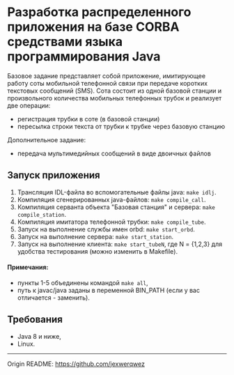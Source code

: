# Разработка распределенного приложения на базе CORBA средствами языка программирования Java
Базовое задание представляет собой приложение, имитирующее работу соты мобильной телефонной связи при передаче коротких текстовых сообщений (SMS). Сота состоит из одной базовой станции и произвольного количества мобильных телефонных трубок и реализует две операции:

- регистрация трубки в соте (в базовой станции)
- пересылка строки текста от трубки к трубке через базовую станцию

Дополнительное задание: 
- передача мультимедийных сообщений в виде двоичных файлов


## Запуск приложения
1. Трансляция IDL-файла во вспомогательные файлы java: `make idlj`.
2. Компиляция сгенерированных java-файлов: `make compile_call`.
3. Компиляция серванта объекта "Базовая станция" и сервера: `make compile_station`.
4. Компиляция имитатора телефонной трубки: `make compile_tube`.
5. Запуск на выполнение службы имен orbd: `make start_orbd`.
6. Запуск на выполнение сервера: `make start_station`.
7. Запуск на выполнение клиента: `make start_tubeN`, где N = {1,2,3} для удобства тестирования (можно изменить в Makefile).

#### Примечания:
- пункты 1-5 объединены командой `make all`,
- путь к javac/java заданы в переменной BIN_PATH (если у вас отличается - заменить).
## Требования
- Java 8 и ниже,
- Linux.

---

Origin README: https://github.com/jexwerqwez
